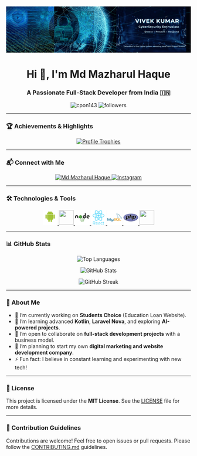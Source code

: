 ![logo](https://github.com/vivekdeveloper20/vivek/blob/main/vivback.png)
<h1 align="center">Hi 👋, I'm Md Mazharul Haque</h1>
<h3 align="center">A Passionate Full-Stack Developer from India 🇮🇳</h3>

<p align="center"> 
  <img src="https://komarev.com/ghpvc/?username=cpon143&label=Profile%20Views&color=0e75b6&style=flat" alt="cpon143" />
  <img src="https://img.shields.io/github/followers/cpon143?style=flat&label=Followers" alt="followers" />
</p>

---

### 🏆 Achievements & Highlights
<p align="center">
  <a href="https://github.com/ryo-ma/github-profile-trophy"><img src="https://github-profile-trophy.vercel.app/?username=cpon143&theme=dracula&no-frame=true&row=1" alt="Profile Trophies" /></a>
</p>

---

### 📬 Connect with Me
<p align="center">
  <a href="https://www.linkedin.com/in/md-mazharul-haque01/" target="blank">
    <img src="https://raw.githubusercontent.com/rahuldkjain/github-profile-readme-generator/master/src/images/icons/Social/linked-in-alt.svg" alt="Md Mazharul Haque" height="30" width="40" />
  </a>
  
  <a href="https://instagram.com/md_mazharul01" target="_blank">
    <img src="https://raw.githubusercontent.com/rahuldkjain/github-profile-readme-generator/master/src/images/icons/Social/instagram.svg" alt="Instagram" height="30" width="40" />
  </a>
</p>


---

### 🛠️ Technologies & Tools
<p align="center">
  <a href="https://developer.android.com" target="_blank" rel="noreferrer">
    <img src="https://raw.githubusercontent.com/devicons/devicon/master/icons/android/android-original-wordmark.svg" width="40" height="40" />
  </a>
  <a href="https://angular.io" target="_blank" rel="noreferrer">
    <img src="https://angular.io/assets/images/logos/angular/angular.svg" width="40" height="40" />
  </a>
  <a href="https://nodejs.org" target="_blank" rel="noreferrer">
    <img src="https://raw.githubusercontent.com/devicons/devicon/master/icons/nodejs/nodejs-original-wordmark.svg" width="40" height="40" />
  </a>
  <a href="https://reactjs.org" target="_blank" rel="noreferrer">
    <img src="https://raw.githubusercontent.com/devicons/devicon/master/icons/react/react-original-wordmark.svg" width="40" height="40" />
  </a>
  <a href="https://www.mysql.com/" target="_blank" rel="noreferrer">
    <img src="https://raw.githubusercontent.com/devicons/devicon/master/icons/mysql/mysql-original-wordmark.svg" width="40" height="40" />
  </a>
  <a href="https://www.php.net" target="_blank" rel="noreferrer">
    <img src="https://raw.githubusercontent.com/devicons/devicon/master/icons/php/php-original.svg" width="40" height="40" />
  </a>
  <a href="https://flutter.dev" target="_blank" rel="noreferrer">
    <img src="https://www.vectorlogo.zone/logos/flutterio/flutterio-icon.svg" width="40" height="40" />
  </a>
</p>

---

### 📊 GitHub Stats
<p align="center">
  <img src="https://github-readme-stats.vercel.app/api/top-langs?username=cpon143&show_icons=true&locale=en&layout=compact" alt="Top Languages" />
</p>

<p align="center">
  <img src="https://github-readme-stats.vercel.app/api?username=cpon143&show_icons=true&locale=en" alt="GitHub Stats" />
</p>

<p align="center">
  <img src="https://github-readme-streak-stats.herokuapp.com/?user=cpon143" alt="GitHub Streak" />
</p>


---

### 🚀 About Me
- 🔭 I’m currently working on **Students Choice** (Education Loan Website).
- 🌱 I’m learning advanced **Kotlin**, **Laravel Nova**, and exploring **AI-powered projects**.
- 👯 I’m open to collaborate on **full-stack development projects** with a business model.
- 💼 I’m planning to start my own **digital marketing and website development company**.
- ⚡ Fun fact: I believe in constant learning and experimenting with new tech!

---

### 📄 License
This project is licensed under the **MIT License**. See the [LICENSE](LICENSE) file for more details.

---

### 🤝 Contribution Guidelines
Contributions are welcome! Feel free to open issues or pull requests. Please follow the [CONTRIBUTING.md](CONTRIBUTING.md) guidelines.
